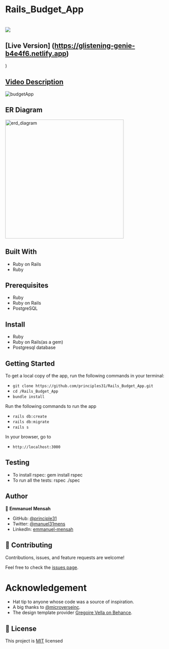 # Rails_Budget_App
# ![](https://img.shields.io/badge/Microverse-blueviolet) 

## [Live Version] (https://glistening-genie-b4e4f6.netlify.app)
)
## [Video Description](https://www.loom.com/share/736cd060751b45879c4b31e8f6794720)

![budgetApp](https://user-images.githubusercontent.com/98400013/190477385-c42da0cf-89e6-46a3-a5aa-b07a44631b27.png)

## ER Diagram
<img width="374" alt="erd_diagram" src="https://user-images.githubusercontent.com/98400013/190478182-31f80a0f-be61-44f5-aff4-341e50d898a4.png">


## Built With

- Ruby on Rails
- Ruby

## Prerequisites

- Ruby
- Ruby on Rails
- PostgreSQL

## Install

- Ruby
- Ruby on Rails(as a gem)
- Postgresql database

## Getting Started

To get a local copy of the app, run the following commands in your terminal:
- `git clone https://github.com/principles31/Rails_Budget_App.git`
- `cd /Rails_Budget_App`
- `bundle install`

Run the following commands to run the app

- `rails db:create`
- `rails db:migrate`
- `rails s`

In your browser, go to

- `http://localhost:3000`

## Testing
- To install rspec: gem install rspec
- To run all the tests: rspec ./spec

## Author

👤   **Emmanuel Mensah**

- GitHub: [@principle31](https://github.com/principles31)
- Twitter: [@manuel31mens](https://Twiter.com/@Manuel31mens)
- LinkedIn: [emmanuel-mensah](www.linkedin.com/in/emmanuel-mensah-)

## 🤝 Contributing

Contributions, issues, and feature requests are welcome!

Feel free to check the [issues page](https://github.com/aimalamiri/Ruby-Catalog/issues).

# Acknowledgement

- Hat tip to anyone whose code was a source of inspiration.
- A big thanks to [@microverseinc](https://github.com/microverseinc).
- The design template provider [Gregoire Vella on Behance](https://www.behance.net/gregoirevella).
## 📝 License

This project is [MIT](https://github.com/principles31/Rails_Budget_App.git/blob/dev/LICENSE) licensed
